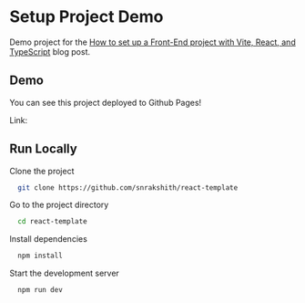 # Setup Project Demo

Demo project for the [How to set up a Front-End project with Vite, React, and TypeScript](https://medium.com/@snrakshith/how-to-set-up-a-front-end-project-with-vite-react-and-typescript-df82b94c058e) blog post.

## Demo

You can see this project deployed to Github Pages!

Link:

## Run Locally

Clone the project

```bash
  git clone https://github.com/snrakshith/react-template
```

Go to the project directory

```bash
  cd react-template
```

Install dependencies

```bash
  npm install
```

Start the development server

```bash
  npm run dev
```
